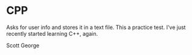 # CPP
Asks for user info and stores it in a text file.
This a practice test. I've just recently started learning C++, again.

Scott George
